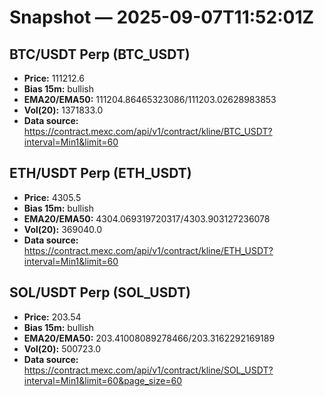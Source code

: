 # Snapshot — 2025-09-07T11:52:01Z

## BTC/USDT Perp (BTC_USDT)
- **Price:** 111212.6
- **Bias 15m:** bullish
- **EMA20/EMA50:** 111204.86465323086/111203.02628983853
- **Vol(20):** 1371833.0
- **Data source:** https://contract.mexc.com/api/v1/contract/kline/BTC_USDT?interval=Min1&limit=60

## ETH/USDT Perp (ETH_USDT)
- **Price:** 4305.5
- **Bias 15m:** bullish
- **EMA20/EMA50:** 4304.069319720317/4303.903127236078
- **Vol(20):** 369040.0
- **Data source:** https://contract.mexc.com/api/v1/contract/kline/ETH_USDT?interval=Min1&limit=60

## SOL/USDT Perp (SOL_USDT)
- **Price:** 203.54
- **Bias 15m:** bullish
- **EMA20/EMA50:** 203.41008089278466/203.3162292169189
- **Vol(20):** 500723.0
- **Data source:** https://contract.mexc.com/api/v1/contract/kline/SOL_USDT?interval=Min1&limit=60&page_size=60
